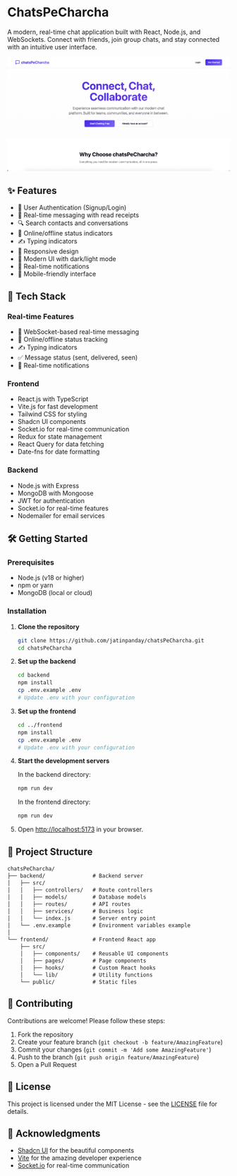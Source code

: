 # ChatsPeCharcha

A modern, real-time chat application built with React, Node.js, and WebSockets. Connect with friends, join group chats, and stay connected with an intuitive user interface.

![ChatsPeCharcha Preview](./frontend/public/dashScreenshot.png)

## ✨ Features

- 🔐 User Authentication (Signup/Login)
- 💬 Real-time messaging with read receipts
- 🔍 Search contacts and conversations
- 👤 Online/offline status indicators
- ✍️ Typing indicators
- 📱 Responsive design
- 🎨 Modern UI with dark/light mode
- 🔔 Real-time notifications
- 📱 Mobile-friendly interface

## 🚀 Tech Stack

### Real-time Features
- 🔄 WebSocket-based real-time messaging
- 📍 Online/offline status tracking
- ✍️ Typing indicators
- ✅ Message status (sent, delivered, seen)
- 🔔 Real-time notifications

### Frontend
- React.js with TypeScript
- Vite.js for fast development
- Tailwind CSS for styling
- Shadcn UI components
- Socket.io for real-time communication
- Redux for state management
- React Query for data fetching
- Date-fns for date formatting

### Backend
- Node.js with Express
- MongoDB with Mongoose
- JWT for authentication
- Socket.io for real-time features
- Nodemailer for email services

## 🛠️ Getting Started

### Prerequisites

- Node.js (v18 or higher)
- npm or yarn
- MongoDB (local or cloud)

### Installation

1. **Clone the repository**
   ```bash
   git clone https://github.com/jatinpanday/chatsPeCharcha.git
   cd chatsPeCharcha
   ```

2. **Set up the backend**
   ```bash
   cd backend
   npm install
   cp .env.example .env
   # Update .env with your configuration
   ```

3. **Set up the frontend**
   ```bash
   cd ../frontend
   npm install
   cp .env.example .env
   # Update .env with your configuration
   ```

4. **Start the development servers**

   In the backend directory:
   ```bash
   npm run dev
   ```

   In the frontend directory:
   ```bash
   npm run dev
   ```

5. Open [http://localhost:5173](http://localhost:5173) in your browser.

## 📂 Project Structure

```
chatsPeCharcha/
├── backend/               # Backend server
│   ├── src/
│   │   ├── controllers/   # Route controllers
│   │   ├── models/        # Database models
│   │   ├── routes/        # API routes
│   │   ├── services/      # Business logic
│   │   └── index.js       # Server entry point
│   └── .env.example       # Environment variables example
│
└── frontend/              # Frontend React app
    ├── src/
    │   ├── components/    # Reusable UI components
    │   ├── pages/         # Page components
    │   ├── hooks/         # Custom React hooks
    │   └── lib/           # Utility functions
    └── public/            # Static files
```

## 🌟 Contributing

Contributions are welcome! Please follow these steps:

1. Fork the repository
2. Create your feature branch (`git checkout -b feature/AmazingFeature`)
3. Commit your changes (`git commit -m 'Add some AmazingFeature'`)
4. Push to the branch (`git push origin feature/AmazingFeature`)
5. Open a Pull Request

## 📄 License

This project is licensed under the MIT License - see the [LICENSE](LICENSE) file for details.

## 🙏 Acknowledgments

- [Shadcn UI](https://ui.shadcn.com/) for the beautiful components
- [Vite](https://vitejs.dev/) for the amazing developer experience
- [Socket.io](https://socket.io/) for real-time communication